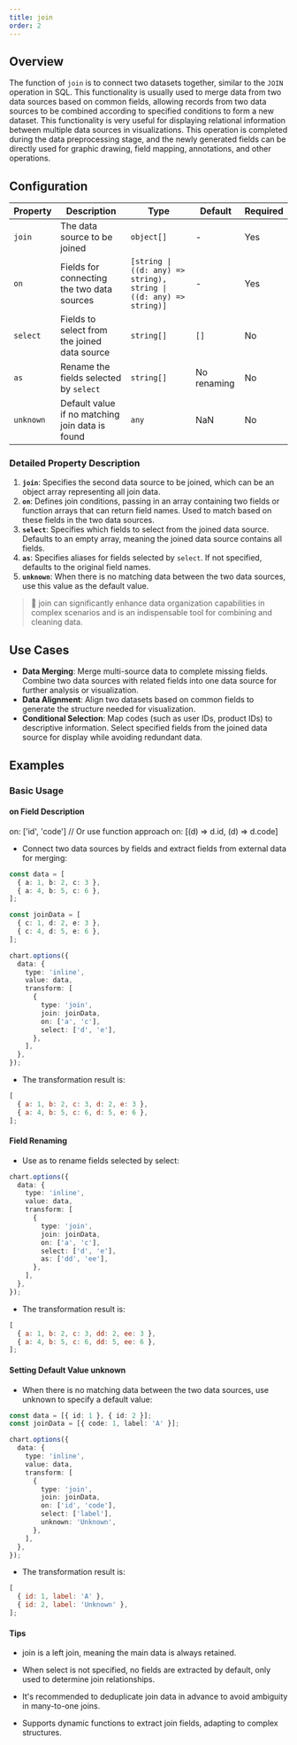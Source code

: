 ```yaml
---
title: join
order: 2
---
```


## Overview

The function of `join` is to connect two datasets together, similar to the `JOIN` operation in SQL. This functionality is usually used to merge data from two data sources based on common fields, allowing records from two data sources to be combined according to specified conditions to form a new dataset. This functionality is very useful for displaying relational information between multiple data sources in visualizations. This operation is completed during the data preprocessing stage, and the newly generated fields can be directly used for graphic drawing, field mapping, annotations, and other operations.

## Configuration

| Property | Description | Type | Default | Required |
| -------- | ----------- | ---- | ------- | -------- |
| `join` | The data source to be joined | `object[]` | - | Yes |
| `on` | Fields for connecting the two data sources | `[string \| ((d: any) => string), string \| ((d: any) => string)]` | - | Yes |
| `select` | Fields to select from the joined data source | `string[]` | `[]` | No |
| `as` | Rename the fields selected by `select` | `string[]` | No renaming | No |
| `unknown` | Default value if no matching join data is found | `any` | NaN | No |

### Detailed Property Description

1. **`join`**: Specifies the second data source to be joined, which can be an object array representing all join data.
2. **`on`**: Defines join conditions, passing in an array containing two fields or function arrays that can return field names. Used to match based on these fields in the two data sources.
3. **`select`**: Specifies which fields to select from the joined data source. Defaults to an empty array, meaning the joined data source contains all fields.
4. **`as`**: Specifies aliases for fields selected by `select`. If not specified, defaults to the original field names.
5. **`unknown`**: When there is no matching data between the two data sources, use this value as the default value.

> 📌 join can significantly enhance data organization capabilities in complex scenarios and is an indispensable tool for combining and cleaning data.

## Use Cases

- **Data Merging**: Merge multi-source data to complete missing fields. Combine two data sources with related fields into one data source for further analysis or visualization.
- **Data Alignment**: Align two datasets based on common fields to generate the structure needed for visualization.
- **Conditional Selection**: Map codes (such as user IDs, product IDs) to descriptive information. Select specified fields from the joined data source for display while avoiding redundant data.

## Examples

### Basic Usage

#### on Field Description

on: ['id', 'code']
// Or use function approach
on: [(d) => d.id, (d) => d.code]

- Connect two data sources by fields and extract fields from external data for merging:

```ts
const data = [
  { a: 1, b: 2, c: 3 },
  { a: 4, b: 5, c: 6 },
];

const joinData = [
  { c: 1, d: 2, e: 3 },
  { c: 4, d: 5, e: 6 },
];

chart.options({
  data: {
    type: 'inline',
    value: data,
    transform: [
      {
        type: 'join',
        join: joinData,
        on: ['a', 'c'],
        select: ['d', 'e'],
      },
    ],
  },
});
```

- The transformation result is:

```js
[
  { a: 1, b: 2, c: 3, d: 2, e: 3 },
  { a: 4, b: 5, c: 6, d: 5, e: 6 },
];
```

#### Field Renaming

- Use as to rename fields selected by select:

```ts
chart.options({
  data: {
    type: 'inline',
    value: data,
    transform: [
      {
        type: 'join',
        join: joinData,
        on: ['a', 'c'],
        select: ['d', 'e'],
        as: ['dd', 'ee'],
      },
    ],
  },
});
```

- The transformation result is:

```js
[
  { a: 1, b: 2, c: 3, dd: 2, ee: 3 },
  { a: 4, b: 5, c: 6, dd: 5, ee: 6 },
];
```

#### Setting Default Value unknown

- When there is no matching data between the two data sources, use unknown to specify a default value:

```ts
const data = [{ id: 1 }, { id: 2 }];
const joinData = [{ code: 1, label: 'A' }];

chart.options({
  data: {
    type: 'inline',
    value: data,
    transform: [
      {
        type: 'join',
        join: joinData,
        on: ['id', 'code'],
        select: ['label'],
        unknown: 'Unknown',
      },
    ],
  },
});
```

- The transformation result is:

```js
[
  { id: 1, label: 'A' },
  { id: 2, label: 'Unknown' },
];
```

#### Tips

- join is a left join, meaning the main data is always retained.

- When select is not specified, no fields are extracted by default, only used to determine join relationships.

- It's recommended to deduplicate join data in advance to avoid ambiguity in many-to-one joins.

- Supports dynamic functions to extract join fields, adapting to complex structures.
